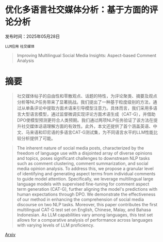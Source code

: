 # 优化多语言社交媒体分析：基于方面的评论分析

发布时间：2025年05月28日

`LLM应用` `社交媒体`

> Improving Multilingual Social Media Insights: Aspect-based Comment Analysis

# 摘要

> 社交媒体帖子的自由性和零散观点、话题的特性，为评论聚类、摘要及观点分析等NLP任务带来了显著挑战。我们提出了一种基于粒度级别的方法，通过从单条评论中提取方面术语来引导模型注意力。具体而言，我们采用多语言大型语言模型，通过监督微调实现评论方面术语生成（CAT-G），并借助DPO使模型预测更符合人类预期。我们通过两项NLP任务验证了该方法在提升社交媒体话语理解方面的有效性。此外，本文还提供了首个涵盖英语、中文、马来语和印尼语的多语言CAT-G测试集，为不同语言水平的LLM性能比较分析提供了可能。

> The inherent nature of social media posts, characterized by the freedom of language use with a disjointed array of diverse opinions and topics, poses significant challenges to downstream NLP tasks such as comment clustering, comment summarization, and social media opinion analysis. To address this, we propose a granular level of identifying and generating aspect terms from individual comments to guide model attention. Specifically, we leverage multilingual large language models with supervised fine-tuning for comment aspect term generation (CAT-G), further aligning the model's predictions with human expectations through DPO. We demonstrate the effectiveness of our method in enhancing the comprehension of social media discourse on two NLP tasks. Moreover, this paper contributes the first multilingual CAT-G test set on English, Chinese, Malay, and Bahasa Indonesian. As LLM capabilities vary among languages, this test set allows for a comparative analysis of performance across languages with varying levels of LLM proficiency.

[Arxiv](https://arxiv.org/abs/2505.23037)